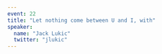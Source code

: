 ```yaml
---
event: 22
title: "Let nothing come between U and I, with"
speaker:
  name: "Jack Lukic"
  twitter: "jlukic"
---
```

